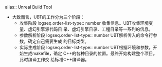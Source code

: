 alias:: Unreal Build Tool

- 大致而言，UBT的工作分为三个阶段：
	- 收集阶段
	  logseq.order-list-type:: number
	  收集信息。UBT收集环境变量、虚幻引擎源代码目
	  录、虚幻引擎目录、工程目录等一系列的信息。
	- 参数解析阶段 
	  logseq.order-list-type:: number
	  UBT解析传入的命令行参数，确定自己需要生成
	  的目标类型。
	- 实际生成阶段
	  logseq.order-list-type:: number
	  UBT根据环境和参数，开始生成makefile，确定
	  C++的各种目录的位置。最终开始构建整个项目。此时编译工作交
	  给标准C++编译器。